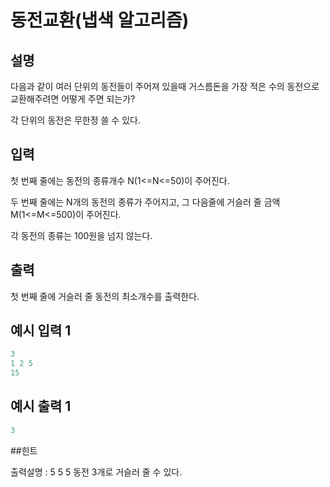 # 동전교환(냅색 알고리즘)

## 설명

다음과 같이 여러 단위의 동전들이 주어져 있을때 거스름돈을 가장 적은 수의 동전으로 교환해주려면 어떻게 주면 되는가?

각 단위의 동전은 무한정 쓸 수 있다.


## 입력
첫 번째 줄에는 동전의 종류개수 N(1<=N<=50)이 주어진다.

두 번째 줄에는 N개의 동전의 종류가 주어지고, 그 다음줄에 거슬러 줄 금액 M(1<=M<=500)이 주어진다.

각 동전의 종류는 100원을 넘지 않는다.


## 출력
첫 번째 줄에 거슬러 줄 동전의 최소개수를 출력한다.


## 예시 입력 1

```java
3
1 2 5
15
```

## 예시 출력 1
```java
3
```
##힌트

출력설명 : 5 5 5 동전 3개로 거슬러 줄 수 있다.